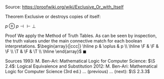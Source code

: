 # 

Source: https://proofwiki.org/wiki/Exclusive_Or_with_Itself

Theorem
Exclusive or destroys copies of itself:

$p \oplus p \dashv \vdash \bot$


Proof
We apply the Method of Truth Tables.
As can be seen by inspection, the truth values under the main connective match for each boolean interpretations.
$\begin{array}{|ccc|} \hline
p & \oplus & p \\
\hline
\F & \F & \F \\
\T & \F & \T \\
\hline
\end{array}$
$\blacksquare$


Sources
1993: M. Ben-Ari: Mathematical Logic for Computer Science: $\S 2.4$: Logical Equivalence and Substitution
2012: M. Ben-Ari: Mathematical Logic for Computer Science (3rd ed.) ... (previous) ... (next): $\S 2.3.3$




